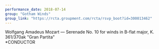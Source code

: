```yaml
---
performance_date: 2018-07-14
group: "Gotham Winds"
group_link: "https://rcta.groupment.com/rcta/rsvp_boot?id=300013462"
---
```

Wolfgang Amadeus Mozart — Serenade No. 10 for winds in B-flat major, K. 361/370ak "Gran Partita"<br/>
*CONDUCTOR
